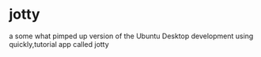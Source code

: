 jotty
=====

a some what pimped up version of the Ubuntu Desktop development using quickly,tutorial app called jotty